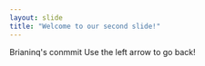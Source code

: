 ```yaml
---
layout: slide
title: "Welcome to our second slide!"
---
```

Brianinq's conmmit
Use the left arrow to go back!
